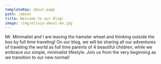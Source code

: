 ```yaml
---
templateKey: about-page
path: /about
title: Welcome to our Blog!
image: /img/olivia-about-me.jpg
---
```


Mr. Minimalist and I are leaving the hamster wheel and thinking outside the box by full time traveling! On our blog, we will be sharing all our adventures of traveling the world as full time parents of 4 beautiful children, while we embrace our simple, minimalist lifestyle. Join us from the very beginning as we transition to our new normal!
